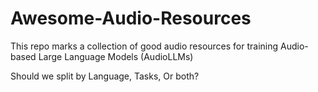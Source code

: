 # Awesome-Audio-Resources


This repo marks a collection of good audio resources for training Audio-based Large Language Models (AudioLLMs)

Should we split by Language, Tasks, Or both?

